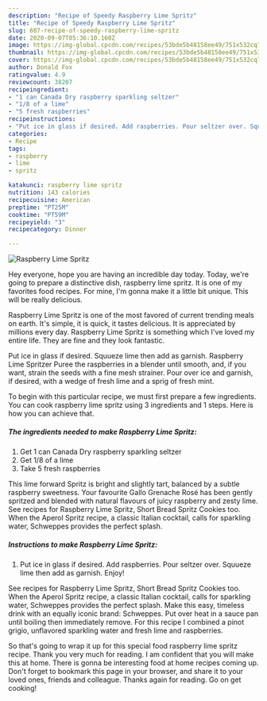 ```yaml
---
description: "Recipe of Speedy Raspberry Lime Spritz"
title: "Recipe of Speedy Raspberry Lime Spritz"
slug: 607-recipe-of-speedy-raspberry-lime-spritz
date: 2020-09-07T05:36:10.160Z
image: https://img-global.cpcdn.com/recipes/53bde5b48158ee49/751x532cq70/raspberry-lime-spritz-recipe-main-photo.jpg
thumbnail: https://img-global.cpcdn.com/recipes/53bde5b48158ee49/751x532cq70/raspberry-lime-spritz-recipe-main-photo.jpg
cover: https://img-global.cpcdn.com/recipes/53bde5b48158ee49/751x532cq70/raspberry-lime-spritz-recipe-main-photo.jpg
author: Donald Fox
ratingvalue: 4.9
reviewcount: 38207
recipeingredient:
- "1 can Canada Dry raspberry sparkling seltzer"
- "1/8 of a lime"
- "5 fresh raspberries"
recipeinstructions:
- "Put ice in glass if desired. Add raspberries. Pour seltzer over. Squueze lime then add as garnish. Enjoy!"
categories:
- Recipe
tags:
- raspberry
- lime
- spritz

katakunci: raspberry lime spritz 
nutrition: 143 calories
recipecuisine: American
preptime: "PT25M"
cooktime: "PT59M"
recipeyield: "3"
recipecategory: Dinner

---
```



![Raspberry Lime Spritz](https://img-global.cpcdn.com/recipes/53bde5b48158ee49/751x532cq70/raspberry-lime-spritz-recipe-main-photo.jpg)

Hey everyone, hope you are having an incredible day today. Today, we're going to prepare a distinctive dish, raspberry lime spritz. It is one of my favorites food recipes. For mine, I'm gonna make it a little bit unique. This will be really delicious.

Raspberry Lime Spritz is one of the most favored of current trending meals on earth. It's simple, it is quick, it tastes delicious. It is appreciated by millions every day. Raspberry Lime Spritz is something which I've loved my entire life. They are fine and they look fantastic.

Put ice in glass if desired. Squueze lime then add as garnish. Raspberry Lime Spritzer Puree the raspberries in a blender until smooth, and, if you want, strain the seeds with a fine mesh strainer. Pour over ice and garnish, if desired, with a wedge of fresh lime and a sprig of fresh mint.


To begin with this particular recipe, we must first prepare a few ingredients. You can cook raspberry lime spritz using 3 ingredients and 1 steps. Here is how you can achieve that.

<!--inarticleads1-->

##### The ingredients needed to make Raspberry Lime Spritz:

1. Get 1 can Canada Dry raspberry sparkling seltzer
1. Get 1/8 of a lime
1. Take 5 fresh raspberries


This lime forward Spritz is bright and slightly tart, balanced by a subtle raspberry sweetness. Your favourite Gallo Grenache Rosé has been gently spritzed and blended with natural flavours of juicy raspberry and zesty lime. See recipes for Raspberry Lime Spritz, Short Bread Spritz Cookies too. When the Aperol Spritz recipe, a classic Italian cocktail, calls for sparkling water, Schweppes provides the perfect splash. 

<!--inarticleads2-->

##### Instructions to make Raspberry Lime Spritz:

1. Put ice in glass if desired. Add raspberries. Pour seltzer over. Squueze lime then add as garnish. Enjoy!


See recipes for Raspberry Lime Spritz, Short Bread Spritz Cookies too. When the Aperol Spritz recipe, a classic Italian cocktail, calls for sparkling water, Schweppes provides the perfect splash. Make this easy, timeless drink with an equally iconic brand: Schweppes. Put over heat in a sauce pan until boiling then immediately remove. For this recipe I combined a pinot grigio, unflavored sparkling water and fresh lime and raspberries. 

So that's going to wrap it up for this special food raspberry lime spritz recipe. Thank you very much for reading. I am confident that you will make this at home. There is gonna be interesting food at home recipes coming up. Don't forget to bookmark this page in your browser, and share it to your loved ones, friends and colleague. Thanks again for reading. Go on get cooking!

